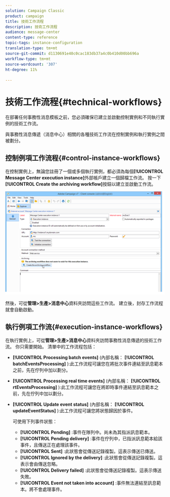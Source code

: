 ```yaml
---
solution: Campaign Classic
product: campaign
title: 技術工作流程
description: 技術工作流程
audience: message-center
content-type: reference
topic-tags: instance-configuration
translation-type: tm+mt
source-git-commit: d1130691e40c0cac183db37a4c0b410d00bb696a
workflow-type: tm+mt
source-wordcount: '307'
ht-degree: 11%

---
```



# 技術工作流程{#technical-workflows}

在部署任何事務性消息模板之前，您必須確保已建立並啟動控制實例和不同執行實例的技術工作流。

與事務性消息傳遞（消息中心）相關的各種技術工作流在控制實例和執行實例之間被劃分。

## 控制例項工作流程{#control-instance-workflows}

在控制實例上，無論您註冊了一個或多個執行實例，都必須為每個&#x200B;**[!UICONTROL Message Center execution instance]**&#x200B;外部帳戶建立一個歸檔工作流。 按一下&#x200B;**[!UICONTROL Create the archiving workflow]**&#x200B;按鈕以建立並啟動工作流。

![](assets/messagecenter_archiving_002.png)

然後，可從&#x200B;**管理>生產>消息中心**&#x200B;資料夾訪問這些工作流。 建立後，封存工作流程就會自動啟動。

<!--**Minimal architecture**

Once the control and execution modules are installed on the same instance, you must create the archiving workflow using the deployment wizard. Click the **[!UICONTROL Create the archiving workflow]** button to create and start the workflow.

![](assets/messagecenter_archiving_001.png)-->

## 執行例項工作流{#execution-instance-workflows}

在執行實例上，可從&#x200B;**管理>生產>消息中心**&#x200B;資料夾訪問事務性消息傳遞的技術工作流。 你只需要開始。 清單中的工作流程包括：

* **[!UICONTROL Processing batch events]** (內部名稱： **[!UICONTROL batchEventsProcessing]** ):此工作流程可讓您在將批次事件連結至訊息範本之前，先在佇列中加以劃分。
* **[!UICONTROL Processing real time events]** (內部名稱： **[!UICONTROL rtEventsProcessing]** ):此工作流程可讓您在將即時事件連結至訊息範本之前，先在佇列中加以劃分。
* **[!UICONTROL Update event status]** (內部名稱： **[!UICONTROL updateEventStatus]** ):此工作流程可讓您將狀態歸因於事件。

   可使用下列事件狀態：

   * **[!UICONTROL Pending]** :事件在隊列中。尚未為其指派訊息範本。
   * **[!UICONTROL Pending delivery]** :事件在佇列中，已指派訊息範本給該事件，且傳送正在處理該事件。
   * **[!UICONTROL Sent]** :此狀態會從傳送記錄複製。這表示傳送已傳送。
   * **[!UICONTROL Ignored by the delivery]** :此狀態會從傳送記錄複製。這表示會由傳送忽略。
   * **[!UICONTROL Delivery failed]** :此狀態會從傳送記錄複製。這表示傳送失敗。
   * **[!UICONTROL Event not taken into account]** :事件無法連結至訊息範本。將不會處理事件。
